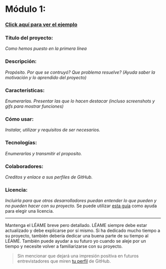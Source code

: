 # Módulo 1:

### [Click aquí para ver el ejemplo](https://gm-gith.github.io/001_Modulo/)

### Título del proyecto: 
*Como hemos puesto en la primera línea* 

### Descripción:    
*Propósito. Por que se contruyó? Que problema resuelve? (Ayuda saber la motivación y lo aprendido del proyecto)*

### Características:    
*Enumerarlas. Presentar las que lo hacen destacar (incluso screenshots y gifs para mostrar funciones)*

### Cómo usar:          
*Instalar, utilizar y requisitos de ser necesarios.*

### Tecnologías:        
*Enumerarlas y transmitir el proposito.*

### Colaboradores:      
*Creditos y enlace a sus perfiles de GitHub.*

### Licencia:           
*Incluirla para que otros desarrolladores puedan entender lo que pueden y no pueden hacer con su proyecto.*
Se puede utilizar [esta guía](https://choosealicense.com/) como ayuda para elegir una licencia.


***

Mantenga el LÉAME breve pero detallado. LÉAME siempre debe estar actualizado y debe explicarse por sí mismo. 
Si ha dedicado mucho tiempo a su proyecto, también debería dedicar una buena parte de su tiempo al LÉAME. 
También puede ayudar a su futuro yo cuando se aleje por un tiempo y necesite volver a familiarizarse con su proyecto. 
> Sin mencionar que dejará una impresión positiva en futuros entrevistadores que miren [tu perfil](https://github.com/GM-GitH) de GitHub.
